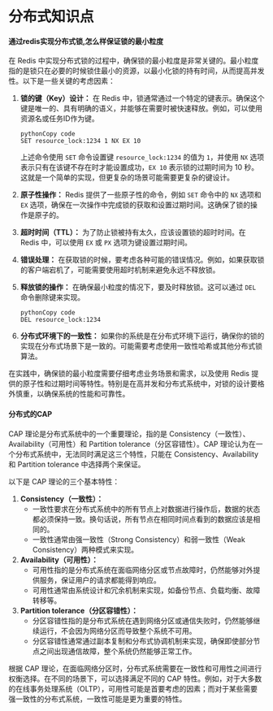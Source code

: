 # 分布式知识点



#### 通过redis实现分布式锁,怎么样保证锁的最小粒度

在 Redis 中实现分布式锁的过程中，确保锁的最小粒度是非常关键的。最小粒度指的是锁只在必要的时候锁住最小的资源，以最小化锁的持有时间，从而提高并发性。以下是一些关键的考虑因素：

1. **锁的键（Key）设计：** 在 Redis 中，锁通常通过一个特定的键表示。确保这个键是唯一的、具有明确的语义，并能够在需要时被快速释放。例如，可以使用资源名或任务ID作为键。

   ```
   pythonCopy code
   SET resource_lock:1234 1 NX EX 10

   ```

   上述命令使用 `SET` 命令设置键 `resource_lock:1234` 的值为 `1`，并使用 `NX` 选项表示只有在该键不存在时才能设置成功，`EX 10` 表示锁的过期时间为 10 秒。这就是一个简单的实现，但更复杂的场景可能需要更复杂的键设计。

2. **原子性操作：** Redis 提供了一些原子性的命令，例如 `SET` 命令中的 `NX` 选项和 `EX` 选项，确保在一次操作中完成锁的获取和设置过期时间。这确保了锁的操作是原子的。

3. **超时时间（TTL）：** 为了防止锁被持有太久，应该设置锁的超时时间。在 Redis 中，可以使用 `EX` 或 `PX` 选项为键设置过期时间。

4. **错误处理：** 在获取锁的时候，要考虑各种可能的错误情况。例如，如果获取锁的客户端宕机了，可能需要使用超时机制来避免永远不释放锁。

5. **释放锁的操作：** 在确保最小粒度的情况下，要及时释放锁。这可以通过 `DEL` 命令删除键来实现。

   ```
   pythonCopy code
   DEL resource_lock:1234

   ```

6. **分布式环境下的一致性：** 如果你的系统是在分布式环境下运行，确保你的锁的实现在分布式场景下是一致的。可能需要考虑使用一致性哈希或其他分布式锁算法。

在实践中，确保锁的最小粒度需要仔细考虑业务场景和需求，以及使用 Redis 提供的原子性和过期时间等特性。特别是在高并发和分布式系统中，对锁的设计要格外慎重，以确保系统的性能和可靠性。



#### 分布式的CAP

CAP 理论是分布式系统中的一个重要理论，指的是 Consistency（一致性）、Availability（可用性）和 Partition tolerance（分区容错性）。CAP 理论认为在一个分布式系统中，无法同时满足这三个特性，只能在 Consistency、Availability 和 Partition tolerance 中选择两个来保证。

以下是 CAP 理论的三个基本特性：

1. **Consistency（一致性）：**
   - 一致性要求在分布式系统中的所有节点上对数据进行操作后，数据的状态都必须保持一致。换句话说，所有节点在相同时间点看到的数据应该是相同的。
   - 一致性通常由强一致性（Strong Consistency）和弱一致性（Weak Consistency）两种模式来实现。
2. **Availability（可用性）：**
   - 可用性指的是分布式系统在面临网络分区或节点故障时，仍然能够对外提供服务，保证用户的请求都能得到响应。
   - 可用性通常由系统设计和冗余机制来实现，如备份节点、负载均衡、故障转移等。
3. **Partition tolerance（分区容错性）：**
   - 分区容错性指的是分布式系统在遇到网络分区或通信失败时，仍然能够继续运行，不会因为网络分区而导致整个系统不可用。
   - 分区容错性通常通过副本复制和分布式协调机制来实现，确保即使部分节点之间出现通信故障，整个系统仍然能够正常工作。

根据 CAP 理论，在面临网络分区时，分布式系统需要在一致性和可用性之间进行权衡选择。在不同的场景下，可以选择满足不同的 CAP 特性。例如，对于大多数的在线事务处理系统（OLTP），可用性可能是首要考虑的因素；而对于某些需要强一致性的分布式系统，一致性可能是更为重要的特性。